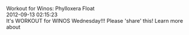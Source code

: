 Workout for Winos: Phylloxera Float<br/>2012-09-13 02:15:23<br/>It\'s WORKOUT for WINOS Wednesday!!! Please \'share\' this! Learn more about